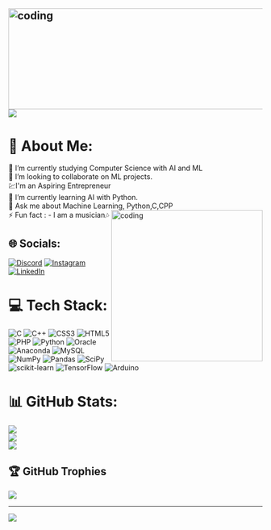
## <img align="right" alt="coding" width="1200"  height="200" src="https://mir-s3-cdn-cf.behance.net/project_modules/fs/475eb095746151.5e9ecde695f7a.gif">

# ![](https://quotes-github-readme.vercel.app/api?type=horizontal&theme=radical)
# 💫 About Me:
🔭 I’m currently studying Computer Science with AI and ML<br>👯 I’m looking to collaborate on ML projects.<br>💹I'm an Aspiring Entrepreneur<br>🌱 I’m currently learning AI with Python.<br>💬 Ask me about Machine Learning, Python,C,CPP<br>⚡ Fun fact : - I am a musician🎶
<img align="right" alt="coding" width="300" src="https://camo.githubusercontent.com/cae12fddd9d6982901d82580bdf321d81fb299141098ca1c2d4891870827bf17/68747470733a2f2f6d69726f2e6d656469756d2e636f6d2f6d61782f313336302f302a37513379765349765f7430696f4a2d5a2e676966">

## 🌐 Socials:
[![Discord](https://img.shields.io/badge/Discord-%237289DA.svg?logo=discord&logoColor=white)](https://discord.gg/DestructorAMAN) [![Instagram](https://img.shields.io/badge/Instagram-%23E4405F.svg?logo=Instagram&logoColor=white)](https://instagram.com/amanraj__619) [![LinkedIn](https://img.shields.io/badge/LinkedIn-%230077B5.svg?logo=linkedin&logoColor=white)](https://www.linkedin.com/in/aman-raj-sharma-1157b2119/) 

# 💻 Tech Stack:
![C](https://img.shields.io/badge/c-%2300599C.svg?style=for-the-badge&logo=c&logoColor=white) ![C++](https://img.shields.io/badge/c++-%2300599C.svg?style=for-the-badge&logo=c%2B%2B&logoColor=white) ![CSS3](https://img.shields.io/badge/css3-%231572B6.svg?style=for-the-badge&logo=css3&logoColor=white) ![HTML5](https://img.shields.io/badge/html5-%23E34F26.svg?style=for-the-badge&logo=html5&logoColor=white) ![PHP](https://img.shields.io/badge/php-%23777BB4.svg?style=for-the-badge&logo=php&logoColor=white) ![Python](https://img.shields.io/badge/python-3670A0?style=for-the-badge&logo=python&logoColor=ffdd54) ![Oracle](https://img.shields.io/badge/Oracle-F80000?style=for-the-badge&logo=oracle&logoColor=white) ![Anaconda](https://img.shields.io/badge/Anaconda-%2344A833.svg?style=for-the-badge&logo=anaconda&logoColor=white) ![MySQL](https://img.shields.io/badge/mysql-%2300f.svg?style=for-the-badge&logo=mysql&logoColor=white) ![NumPy](https://img.shields.io/badge/numpy-%23013243.svg?style=for-the-badge&logo=numpy&logoColor=white) ![Pandas](https://img.shields.io/badge/pandas-%23150458.svg?style=for-the-badge&logo=pandas&logoColor=white) ![SciPy](https://img.shields.io/badge/SciPy-%230C55A5.svg?style=for-the-badge&logo=scipy&logoColor=%white) ![scikit-learn](https://img.shields.io/badge/scikit--learn-%23F7931E.svg?style=for-the-badge&logo=scikit-learn&logoColor=white) ![TensorFlow](https://img.shields.io/badge/TensorFlow-%23FF6F00.svg?style=for-the-badge&logo=TensorFlow&logoColor=white) ![Arduino](https://img.shields.io/badge/-Arduino-00979D?style=for-the-badge&logo=Arduino&logoColor=white)
# 📊 GitHub Stats:
![](https://github-readme-stats-sigma-five.vercel.app/api?username=DestructorAMAN&theme=dark&hide_border=false&include_all_commits=true&count_private=false)<br/>
![](https://github-readme-streak-stats.herokuapp.com/?user=DestructorAMAN&theme=dark&hide_border=false)<br/>
![](https://github-readme-stats-sigma-five.vercel.app/api/top-langs/?username=DestructorAMAN&theme=dark&hide_border=false&include_all_commits=true&count_private=false&layout=compact)

## 🏆 GitHub Trophies
![](https://github-profile-trophy.vercel.app/?username=DestructorAMAN&theme=radical&no-frame=false&no-bg=true&margin-w=4)

---
[![](https://visitcount.itsvg.in/api?id=DestructorAMAN&icon=0&color=0)](https://visitcount.itsvg.in)

<!-- Proudly created with GPRM ( https://gprm.itsvg.in ) -->
